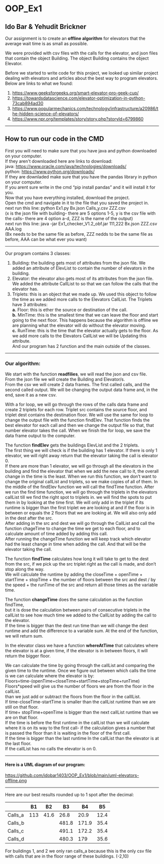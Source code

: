 
# OOP_Ex1
## Ido Bar & Yehudit Brickner

Our assignment is to create an <b>offline algorithm</b> for elevators that the average wait time is as small as possible.

We were provided with csv files with the calls for the elevator, and json files that contain the object Building. The object Building contains the object Elevator. 

Before we started to write code for this project, we looked up similar project dealing with elevators and articles about the best way to program elevators. Below are links to what we found:
1.	https://www.geeksforgeeks.org/smart-elevator-pro-geek-cup/
2.	https://towardsdatascience.com/elevator-optimization-in-python-73cab894ad30
3.	https://www.popularmechanics.com/technology/infrastructure/a20986/the-hidden-science-of-elevators/
4.	https://www.npr.org/templates/story/story.php?storyId=6799860
___________________________________________________________________________________________________________________________________________
## How to run our code in the CMD
First you will need to make sure that you have java and python downloaded on your computer.
<br> If they aren't downloaded here are links to download:
<br> java: https://www.oracle.com/java/technologies/downloads/
<br> python: https://www.python.org/downloads/
<br> If they are downladed make sure that you have the pandas library in python on your computer.
<br> If you arent sure write in the cmd “pip install pandas” and it will install it for you.
<br> Now that you have everything installed, download the project.
<br> Open the cmd and navigate in it to the file that you saved the project in.
<br> next run this line: python Ex1.py Bx.json Calls_y.csv ZZZ.csv
<br>(x is the json file with building- there are 5 options 1-5, y is the csv file with the calls- there are 4 option a-d, ZZZ is the name of the output)
<br> next run this line: java -jar Ex1_checker_V1.2_obf.jar 111,222 Bx.json ZZZ.csv AAA.log 
<br>(Bx needs to be the same file as before, ZZZ nedds to be the same file as before, AAA can be what ever you want)
____________________________________________________________________________________________________________________________________________________

Our program contains 3 classes:

1.	Building: the building gets most of attributes from the json file. We added an attribute of ElevList to contain the number of elevators in the building.
2.	Elevator: the elevator also gets most of its attributes from the json file. We added the attribute CallList to so that we can follow the calls that the elevator has.
3.	Triplets: this is an object that we made up. We used this object to follow the time as we added more calls to the Elevators CallList.
The Triplets have 3 attributes:
<br><b>a.</b>	Floor: this is ether the source or destination of the call.  
<b>b.</b>	MinTime: this is the smallest time that we can leave the floor and start going to the next floor. This happens because the algorithm is offline we are planning what the elevator will do without the elevator moving.
<br><b>c.</b>	RunTime: this is the time that the elevator actually gets to the floor. As we add more calls to the Elevators CallList we will be Updating this                      attribute.
<br>And our program has 2 function and the main outside of the classes.
____________________________________________________________________________________________________________________________________________________

### Our algorithm:
We start with the function <b>readfilies</b>, we will read the json and csv file.
<br>From the json file we will create the Building and Elevator/s.
<br>From the csv we will create 2 data frames. The first called calls, and the second called output. We will be changing the output data frame and, in the end, save it as a new csv.

With a for loop, we will go through the rows of the calls data frame and create 2 triplets for each row. Triplet src contains the source floor, and triplet dest contains the destination floor. We will use the same for loop to change the output file with the function findElev. That function finds the best elevator for each call and then we change the output file so that, that number elevator takes the call. When we finish the for loop, we save the data frame output to the computer.

The function <b>findElev</b> gets the buildings ElevList and the 2 triplets.
<br>The first thing we will check is if the building has 1 elevator. If there is only 1 elevator, we will right away return that the elevator taking the call is elevator 0.
<br>If there are more than 1 elevator, we will go through all the elevators in the building and find the elevator that when we add the new call to it, the overall change in the time is the least. When we run this function, we don’t want to change the original callList and triplets, so we make copies of all of them. In the middle of the findElev function we will call the findTime function. After we run the find time function, we will go through the triplets in the elevators callList till we find the right spot to triplets in. we will find the spots to put them in by looking at the time first. We will only add in the triplet if its runtime is bigger than the first triplet we are looking at and if the floor is in between or equals the 2 floors that we are looking at. We will also only add in the dest after the src.
<br>After adding in the src and dest we will go through the CallList and call the function chageTime to change the time we get to each floor, and to calculate amount of time added by adding this call.
<br>After running the changeTime function we will keep track which elevator had the least change in time when adding the call. And that will be the elevator taking the call.

The function <b>findTime</b> calculates how long it will take to get to the dest from the src, if we pick up the src triplet right as the call is made, and don’t stop along the way. <br>We will calculate the runtime by adding the closeTime + openTime + startTime + stopTime + the number of floors between the src and dest / by the speed + the runTime of the src and return all those times as the variable time.

The function <b>changeTime</b> does the same calculation as the function findTime,
<br>but it is dose the calculation between pairs of consecutive triplets in the callList to see how much time we added to the CallList by adding the call to the elevator.
<br>If the time is bigger than the dest run time than we will change the dest runtime and add the difference to a variable sum. At the end of the function, we will return sum.

In the elevator class we have a function <b>whereAtTime</b> that calculates where the elevator is at a given time, if the elevator is in between floors, it will return the bigger floor.

We can calculate the time by going through the callList and comparing the given time to the runtime. Once we figure out between which calls the time is we can calculate where the elevator is by: 
<br>Floors=time-(openTime+closeTime+startTime+stopTime+runTime)
<br>Floors*speed will give us the number of floors we are from the floor in the callList.
<br>than we just add or subtract the floors from the floor in the calllList.
<br>If time-closeTime-startTime is smaller than the callList runtime than we are still on that floor.
<br>If time+ stopTime+openTime is bigger than the next callList runtime than we are on that floor.
<br>If the time is before the first runtime in the callList than we will calculate where it is on its way to the first call- if the calculation gives a number that is passed the floor than it is waiting in the floor of the first call.
<br>If the time is bigger than the last runtime In the callList than the elevator is at the last floor.
<br>If the callList has no calls the elevator is on 0.
__________________________________________________________________________________________________________________________________________________________________________________
#### Here is a UML diagram of our program:
https://github.com/idobar1403/OOP_Ex1/blob/main/uml-elevators-offline.png
_________________________________________________________________________________________________________________________________________________________________________________
Here are our best results rounded up to 1 spot after the decimal:

|   	    | B1     |	B2	| B3   |	B4  |	B5   |
|---------|--------|------|------|------|------|
| Calls_a |	113	  | 41.6 |	26.8 |	20.9 |	12.4 |
| Calls_b	|		    |      | 481.8 |	171.9 |	35.4 |
| Calls_c	|		    |      | 491.1 |	172.2 |	35.4 |
| Calls_d	|		   |       | 480.3 | 179 |	35.6 |


For buildings 1, and 2 we only ran calls_a because this is the only csv file with calls that are in the floor range of these buildings. (-2,10)

